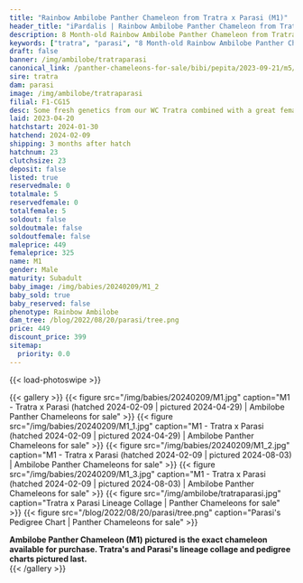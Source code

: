 ```yaml
---
title: "Rainbow Ambilobe Panther Chameleon from Tratra x Parasi (M1)"
header_title: "iPardalis | Rainbow Ambilobe Panther Chameleon from Tratra x Parasi | M1"
description: 8 Month-old Rainbow Ambilobe Panther Chameleon from Tratra and Parasi. Some fresh genetics from our WC Tratra combined with a great female from F1 Manjaka and Parasy! NA We've included sire and dam dendrograms if available, but you can view our Tratra or Parasi breeder pages for more information.
keywords: ["tratra", "parasi", "8 Month-old Rainbow Ambilobe Panther Chameleon", "baby chameleons for sale", "buy panther chameleon", "panther for sale", "ambilobe panther chameleons for sale", "ambilobe panther chameleon for sale"]
draft: false
banner: /img/ambilobe/tratraparasi
canonical_link: /panther-chameleons-for-sale/bibi/pepita/2023-09-21/m5/
sire: tratra
dam: parasi
image: /img/ambilobe/tratraparasi
filial: F1-CG15
desc: Some fresh genetics from our WC Tratra combined with a great female from F1 Manjaka and Parasy!
laid: 2023-04-20
hatchstart: 2024-01-30
hatchend: 2024-02-09
shipping: 3 months after hatch
hatchnum: 23
clutchsize: 23
deposit: false
listed: true
reservedmale: 0
totalmale: 5
reservedfemale: 0
totalfemale: 5
soldout: false
soldoutmale: false
soldoutfemale: false
maleprice: 449
femaleprice: 325
name: M1
gender: Male
maturity: Subadult
baby_image: /img/babies/20240209/M1_2
baby_sold: true
baby_reserved: false
phenotype: Rainbow Ambilobe
dam_tree: /blog/2022/08/20/parasi/tree.png
price: 449
discount_price: 399
sitemap: 
  priority: 0.0
---
```


{{< load-photoswipe >}}

{{< gallery >}}
  {{< figure src="/img/babies/20240209/M1.jpg" caption="M1 - Tratra x Parasi (hatched 2024-02-09 | pictured 2024-04-29) | Ambilobe Panther Chameleons for sale" >}}
  {{< figure src="/img/babies/20240209/M1_1.jpg" caption="M1 - Tratra x Parasi (hatched 2024-02-09 | pictured 2024-04-29) | Ambilobe Panther Chameleons for sale" >}}
  {{< figure src="/img/babies/20240209/M1_2.jpg" caption="M1 - Tratra x Parasi (hatched 2024-02-09 | pictured 2024-08-03) | Ambilobe Panther Chameleons for sale" >}}
  {{< figure src="/img/babies/20240209/M1_3.jpg" caption="M1 - Tratra x Parasi (hatched 2024-02-09 | pictured 2024-08-03) | Ambilobe Panther Chameleons for sale" >}}
  {{< figure src="/img/ambilobe/tratraparasi.jpg" caption="Tratra x Parasi Lineage Collage | Panther Chameleons for sale" >}}
  {{< figure src="/blog/2022/08/20/parasi/tree.png" caption="Parasi's Pedigree Chart | Panther Chameleons for sale" >}}
  <figcaption itemprop="description"><strong>Ambilobe Panther Chameleon (M1) pictured is the exact chameleon available for purchase. Tratra's and Parasi's lineage collage and pedigree charts pictured last.</strong></figcaption>
{{< /gallery >}}
